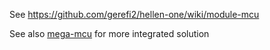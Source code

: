 See https://github.com/gerefi2/hellen-one/wiki/module-mcu

See also [mega-mcu](../mega-mcu144) for more integrated solution